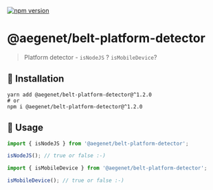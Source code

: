 [![npm version](https://img.shields.io/npm/v/@aegenet/belt-platform-detector.svg)](https://www.npmjs.com/package/@aegenet/belt-platform-detector)
<br>

# @aegenet/belt-platform-detector

> Platform detector - `isNodeJS` ? `isMobileDevice`?

## 💾 Installation

```shell
yarn add @aegenet/belt-platform-detector@^1.2.0
# or
npm i @aegenet/belt-platform-detector@^1.2.0
```

## 📝 Usage

```typescript
import { isNodeJS } from '@aegenet/belt-platform-detector';

isNodeJS(); // true or false :-)
```

```typescript
import { isMobileDevice } from '@aegenet/belt-platform-detector';

isMobileDevice(); // true or false :-)
```
